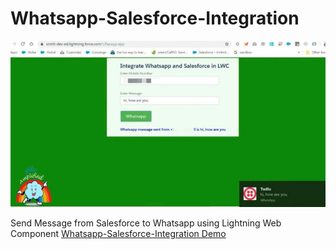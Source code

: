 # Whatsapp-Salesforce-Integration
![](integration.jpg)

Send Message from Salesforce to Whatsapp using Lightning Web Component
[Whatsapp-Salesforce-Integration Demo](https://www.youtube.com/watch?v=suErgMrmGy0)
